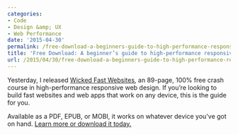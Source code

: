 ```yaml
---
categories:
- Code
- Design &amp; UX
- Web Performance
date: '2015-04-30'
permalink: /free-download-a-beginners-guide-to-high-performance-responsive-web-design/
title: 'Free Download: A beginner’s guide to high-performance responsive web design'
url: /2015/04/30/free-download-a-beginners-guide-to-high-performance-responsive-web-design
---
```


Yesterday, I released [Wicked Fast Websites](/wicked-fast-websites/), an 89-page, 100% free crash course in high-performance responsive web design. If you’re looking to build fast websites and web apps that work on any device, this is the guide for you.

Available as a PDF, EPUB, or MOBI, it works on whatever device you've got on hand. [Learn more or download it today.](/wicked-fast-websites/)